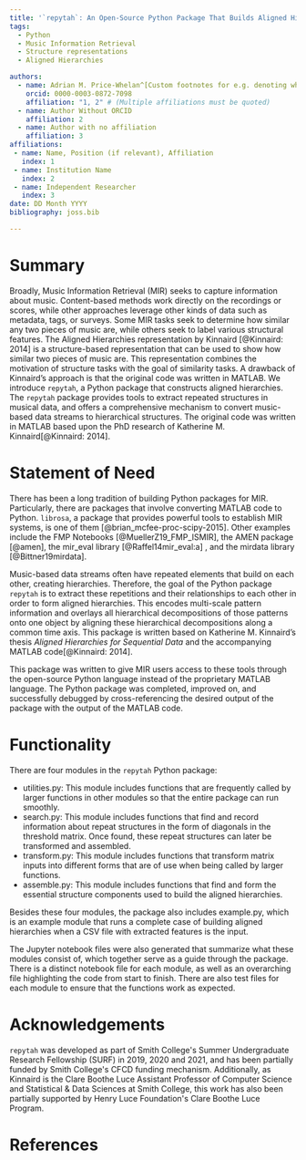 ```yaml
---
title: '`repytah`: An Open-Source Python Package That Builds Aligned Hierarchies for Sequential Data Streams'
tags:
  - Python
  - Music Information Retrieval
  - Structure representations
  - Aligned Hierarchies

authors:
  - name: Adrian M. Price-Whelan^[Custom footnotes for e.g. denoting who the corresspoinding author is can be included like this.]
    orcid: 0000-0003-0872-7098
    affiliation: "1, 2" # (Multiple affiliations must be quoted)
  - name: Author Without ORCID
    affiliation: 2
  - name: Author with no affiliation
    affiliation: 3
affiliations:
 - name: Name, Position (if relevant), Affiliation
   index: 1
 - name: Institution Name
   index: 2
 - name: Independent Researcher
   index: 3
date: DD Month YYYY
bibliography: joss.bib

---
```


# Summary

Broadly, Music Information Retrieval (MIR) seeks to capture information about music. Content-based methods work directly on the recordings or scores, while other approaches leverage other kinds of data such as metadata, tags, or surveys. Some MIR tasks seek to determine how similar any two pieces of music are, while others seek to label various structural features. The Aligned Hierarchies representation by Kinnaird [@Kinnaird: 2014] is a structure-based representation that can be used to show how similar two pieces of music are. This representation combines the motivation of structure tasks with the goal of similarity tasks. A drawback of Kinnaird’s approach is that the original code was written in MATLAB. 
We introduce `repytah`, a Python package that constructs aligned hierarchies. The `repytah` package provides tools to extract repeated structures in musical data, and offers a comprehensive mechanism to convert music-based data streams to hierarchical structures. The original code was written in MATLAB based upon the PhD research of Katherine M. Kinnaird[@Kinnaird: 2014]. 


# Statement of Need

There has been a long tradition of building Python packages for MIR. Particularly, there are packages that involve converting MATLAB code to Python. `librosa`, a package that provides powerful tools to establish MIR systems, is one of them [@brian_mcfee-proc-scipy-2015]. Other examples include the FMP Notebooks [@MuellerZ19_FMP_ISMIR], the AMEN package [@amen], the mir_eval library [@Raffel14mir_eval:a] , and the mirdata library [@Bittner19mirdata].

Music-based data streams often have repeated elements that build on each other, creating hierarchies. Therefore, the goal of the Python package `repytah` is to extract these repetitions and their relationships to each other in order to form aligned hierarchies. This encodes multi-scale pattern information and overlays all hierarchical decompositions of those patterns onto one object by aligning these hierarchical decompositions along a common time axis. This package is written based on Katherine M. Kinnaird’s thesis *Aligned Hierarchies for Sequential Data* and the accompanying MATLAB code[@Kinnaird: 2014]. 

This package was written to give MIR users access to these tools through the open-source Python language instead of the proprietary MATLAB language. The Python package was completed, improved on, and successfully debugged by cross-referencing the desired output of the package with the output of the MATLAB code.

# Functionality
There are four modules in the `repytah` Python package:

- utilities.py: This module includes functions that are frequently called by larger functions in other modules so that the entire package can run smoothly.
- search.py: This module includes functions that find and record information about repeat structures in the form of diagonals in the threshold matrix. Once found, these repeat structures can later be transformed and assembled.
- transform.py: This module includes functions that transform matrix inputs into different forms that are of use when being called by larger functions.
- assemble.py: This module includes functions that find and form the essential structure components used to build the aligned hierarchies. 

Besides these four modules, the package also includes example.py, which is an example module that runs a complete case of building aligned hierarchies when a CSV file with extracted features is the input.

The Jupyter notebook files were also generated that summarize what these modules consist of, which together serve as a guide through the package. There is a distinct notebook file for each module, as well as an overarching file highlighting the code from start to finish. There are also test files for each module to ensure that the functions work as expected.

# Acknowledgements
`repytah` was developed as part of Smith College's Summer Undergraduate Research Fellowship (SURF) in 2019, 2020 and 2021, and has been partially funded by Smith College's CFCD funding mechanism. Additionally, as Kinnaird is the Clare Boothe Luce Assistant Professor of Computer Science and Statistical & Data Sciences at Smith College, this work has also been partially supported by Henry Luce Foundation's Clare Boothe Luce Program.

# References

